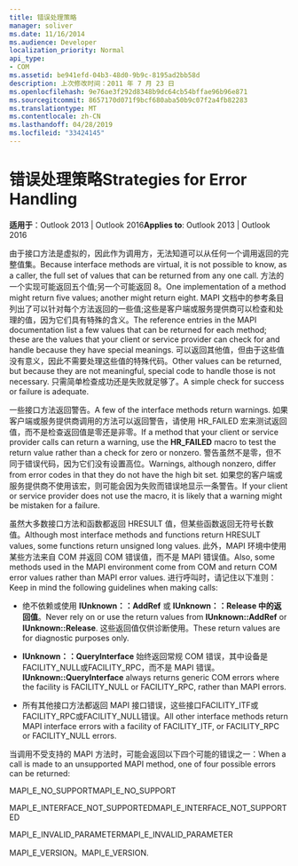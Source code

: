 ```yaml
---
title: 错误处理策略
manager: soliver
ms.date: 11/16/2014
ms.audience: Developer
localization_priority: Normal
api_type:
- COM
ms.assetid: be941efd-04b3-48d0-9b9c-8195ad2bb58d
description: 上次修改时间：2011 年 7 月 23 日
ms.openlocfilehash: 9e76ae3f292d8348b9dc64cb54bffae96b96e871
ms.sourcegitcommit: 8657170d071f9bcf680aba50b9c07f2a4fb82283
ms.translationtype: MT
ms.contentlocale: zh-CN
ms.lasthandoff: 04/28/2019
ms.locfileid: "33424145"
---
```

# <a name="strategies-for-error-handling"></a><span data-ttu-id="3c9cf-103">错误处理策略</span><span class="sxs-lookup"><span data-stu-id="3c9cf-103">Strategies for Error Handling</span></span>

  
  
<span data-ttu-id="3c9cf-104">**适用于**：Outlook 2013 | Outlook 2016</span><span class="sxs-lookup"><span data-stu-id="3c9cf-104">**Applies to**: Outlook 2013 | Outlook 2016</span></span> 
  
<span data-ttu-id="3c9cf-105">由于接口方法是虚拟的，因此作为调用方，无法知道可以从任何一个调用返回的完整值集。</span><span class="sxs-lookup"><span data-stu-id="3c9cf-105">Because interface methods are virtual, it is not possible to know, as a caller, the full set of values that can be returned from any one call.</span></span> <span data-ttu-id="3c9cf-106">方法的一个实现可能返回五个值;另一个可能返回 8。</span><span class="sxs-lookup"><span data-stu-id="3c9cf-106">One implementation of a method might return five values; another might return eight.</span></span> <span data-ttu-id="3c9cf-107">MAPI 文档中的参考条目列出了可以针对每个方法返回的一些值;这些是客户端或服务提供商可以检查和处理的值，因为它们具有特殊的含义。</span><span class="sxs-lookup"><span data-stu-id="3c9cf-107">The reference entries in the MAPI documentation list a few values that can be returned for each method; these are the values that your client or service provider can check for and handle because they have special meanings.</span></span> <span data-ttu-id="3c9cf-108">可以返回其他值，但由于这些值没有意义，因此不需要处理这些值的特殊代码。</span><span class="sxs-lookup"><span data-stu-id="3c9cf-108">Other values can be returned, but because they are not meaningful, special code to handle those is not necessary.</span></span> <span data-ttu-id="3c9cf-109">只需简单检查成功还是失败就足够了。</span><span class="sxs-lookup"><span data-stu-id="3c9cf-109">A simple check for success or failure is adequate.</span></span>
  
<span data-ttu-id="3c9cf-110">一些接口方法返回警告。</span><span class="sxs-lookup"><span data-stu-id="3c9cf-110">A few of the interface methods return warnings.</span></span> <span data-ttu-id="3c9cf-111">如果客户端或服务提供商调用的方法可以返回警告，请使用 HR_FAILED 宏来测试返回值，而不是检查返回值是零还是非零。</span><span class="sxs-lookup"><span data-stu-id="3c9cf-111">If a method that your client or service provider calls can return a warning, use the **HR_FAILED** macro to test the return value rather than a check for zero or nonzero.</span></span> <span data-ttu-id="3c9cf-112">警告虽然不是零，但不同于错误代码，因为它们没有设置高位。</span><span class="sxs-lookup"><span data-stu-id="3c9cf-112">Warnings, although nonzero, differ from error codes in that they do not have the high bit set.</span></span> <span data-ttu-id="3c9cf-113">如果您的客户端或服务提供商不使用该宏，则可能会因为失败而错误地显示一条警告。</span><span class="sxs-lookup"><span data-stu-id="3c9cf-113">If your client or service provider does not use the macro, it is likely that a warning might be mistaken for a failure.</span></span> 
  
<span data-ttu-id="3c9cf-114">虽然大多数接口方法和函数都返回 HRESULT 值，但某些函数返回无符号长数值。</span><span class="sxs-lookup"><span data-stu-id="3c9cf-114">Although most interface methods and functions return HRESULT values, some functions return unsigned long values.</span></span> <span data-ttu-id="3c9cf-115">此外，MAPI 环境中使用某些方法来自 COM 并返回 COM 错误值，而不是 MAPI 错误值。</span><span class="sxs-lookup"><span data-stu-id="3c9cf-115">Also, some methods used in the MAPI environment come from COM and return COM error values rather than MAPI error values.</span></span> <span data-ttu-id="3c9cf-116">进行呼叫时，请记住以下准则：</span><span class="sxs-lookup"><span data-stu-id="3c9cf-116">Keep in mind the following guidelines when making calls:</span></span>
  
- <span data-ttu-id="3c9cf-117">绝不依赖或使用 **IUnknown：：AddRef** 或 **IUnknown：：Release 中的返回值**。</span><span class="sxs-lookup"><span data-stu-id="3c9cf-117">Never rely on or use the return values from **IUnknown::AddRef** or **IUnknown::Release**.</span></span> <span data-ttu-id="3c9cf-118">这些返回值仅供诊断使用。</span><span class="sxs-lookup"><span data-stu-id="3c9cf-118">These return values are for diagnostic purposes only.</span></span> 
    
- <span data-ttu-id="3c9cf-119">**IUnknown：：QueryInterface** 始终返回常规 COM 错误，其中设备是FACILITY_NULL或FACILITY_RPC，而不是 MAPI 错误。</span><span class="sxs-lookup"><span data-stu-id="3c9cf-119">**IUnknown::QueryInterface** always returns generic COM errors where the facility is FACILITY_NULL or FACILITY_RPC, rather than MAPI errors.</span></span> 
    
- <span data-ttu-id="3c9cf-120">所有其他接口方法都返回 MAPI 接口错误，这些接口FACILITY_ITF或FACILITY_RPC或FACILITY_NULL错误。</span><span class="sxs-lookup"><span data-stu-id="3c9cf-120">All other interface methods return MAPI interface errors with a facility of FACILITY_ITF, or FACILITY_RPC or FACILITY_NULL errors.</span></span>
    
<span data-ttu-id="3c9cf-121">当调用不受支持的 MAPI 方法时，可能会返回以下四个可能的错误之一：</span><span class="sxs-lookup"><span data-stu-id="3c9cf-121">When a call is made to an unsupported MAPI method, one of four possible errors can be returned:</span></span> 
  
<span data-ttu-id="3c9cf-122">MAPI_E_NO_SUPPORT</span><span class="sxs-lookup"><span data-stu-id="3c9cf-122">MAPI_E_NO_SUPPORT</span></span>
  
<span data-ttu-id="3c9cf-123">MAPI_E_INTERFACE_NOT_SUPPORTED</span><span class="sxs-lookup"><span data-stu-id="3c9cf-123">MAPI_E_INTERFACE_NOT_SUPPORTED</span></span>
  
<span data-ttu-id="3c9cf-124">MAPI_E_INVALID_PARAMETER</span><span class="sxs-lookup"><span data-stu-id="3c9cf-124">MAPI_E_INVALID_PARAMETER</span></span>
  
<span data-ttu-id="3c9cf-125">MAPI_E_VERSION。</span><span class="sxs-lookup"><span data-stu-id="3c9cf-125">MAPI_E_VERSION.</span></span> 
  


